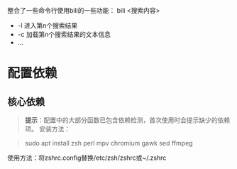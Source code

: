 整合了一些命令行使用bili的一些功能：
bili <搜索内容>
- -l <n> 进入第n个搜索结果
- -c <n> 加载第n个搜索结果的文本信息
- ...

# 配置依赖

## 核心依赖
> **提示**：配置中的大部分函数已包含依赖检测，首次使用时会提示缺少的依赖项。
安装方法：

> sudo apt install zsh perl mpv chromium gawk sed ffmpeg

使用方法：将zshrc.config替换/etc/zsh/zshrc或~/.zshrc
